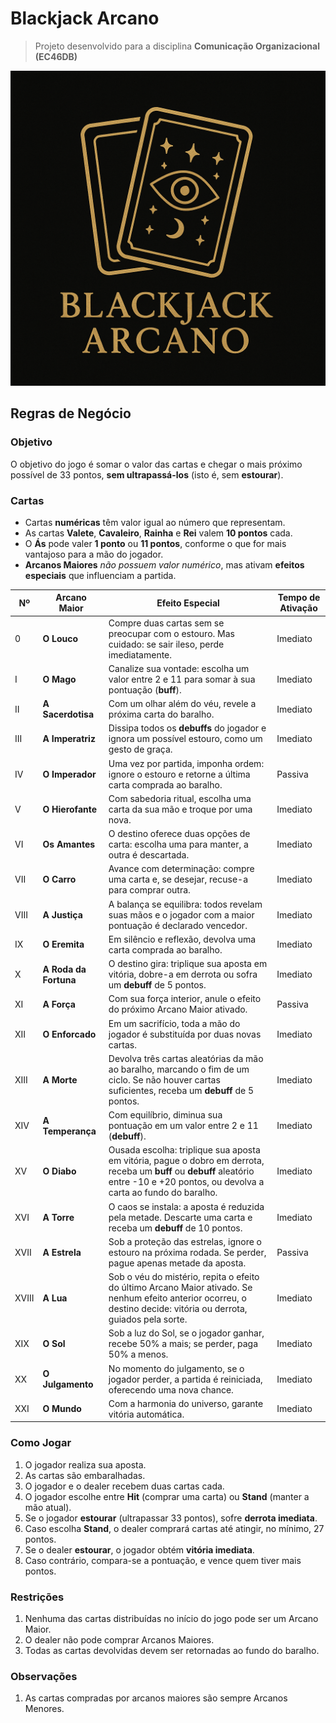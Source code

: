 # Blackjack Arcano

> Projeto desenvolvido para a disciplina **Comunicação Organizacional (EC46DB)**

![Logo](assets/logo.png)

## Regras de Negócio

### Objetivo
O objetivo do jogo é somar o valor das cartas e chegar o mais próximo possível de 33 pontos, **sem ultrapassá-los** (isto é, sem **estourar**).

### Cartas
- Cartas **numéricas** têm valor igual ao número que representam.
- As cartas **Valete**, **Cavaleiro**, **Rainha** e **Rei** valem **10 pontos** cada.
- O **Ás** pode valer **1 ponto** ou **11 pontos**, conforme o que for mais vantajoso para a mão do jogador.
- **Arcanos Maiores** *não possuem valor numérico*, mas ativam **efeitos especiais** que influenciam a partida.

| Nº    | Arcano Maior          | Efeito Especial                                                                                            | Tempo de Ativação |
| ----- | --------------------- | ---------------------------------------------------------------------------------------------------------- | ----------------- |
| 0     | **O Louco**           | Compre duas cartas sem se preocupar com o estouro. Mas cuidado: se sair ileso, perde imediatamente.        | Imediato          |
| I     | **O Mago**            | Canalize sua vontade: escolha um valor entre 2 e 11 para somar à sua pontuação (**buff**).                 | Imediato          |
| II    | **A Sacerdotisa**     | Com um olhar além do véu, revele a próxima carta do baralho.                                               | Imediato          |
| III   | **A Imperatriz**      | Dissipa todos os **debuffs** do jogador e ignora um possível estouro, como um gesto de graça.              | Imediato          |
| IV    | **O Imperador**       | Uma vez por partida, imponha ordem: ignore o estouro e retorne a última carta comprada ao baralho.         | Passiva           |
| V     | **O Hierofante**      | Com sabedoria ritual, escolha uma carta da sua mão e troque por uma nova.                                  | Imediato          |
| VI    | **Os Amantes**        | O destino oferece duas opções de carta: escolha uma para manter, a outra é descartada.                     | Imediato          |
| VII   | **O Carro**           | Avance com determinação: compre uma carta e, se desejar, recuse-a para comprar outra.                      | Imediato          |
| VIII  | **A Justiça**         | A balança se equilibra: todos revelam suas mãos e o jogador com a maior pontuação é declarado vencedor.    | Imediato          |
| IX    | **O Eremita**         | Em silêncio e reflexão, devolva uma carta comprada ao baralho.                                             | Imediato          |
| X     | **A Roda da Fortuna** | O destino gira: triplique sua aposta em vitória, dobre-a em derrota ou sofra um **debuff** de 5 pontos.    | Imediato          |
| XI    | **A Força**           | Com sua força interior, anule o efeito do próximo Arcano Maior ativado.                                    | Passiva           |
| XII   | **O Enforcado**       | Em um sacrifício, toda a mão do jogador é substituída por duas novas cartas.                               | Imediato          |
| XIII  | **A Morte**           | Devolva três cartas aleatórias da mão ao baralho, marcando o fim de um ciclo. Se não houver cartas suficientes, receba um **debuff** de 5 pontos.                                                                                                                                    | Imediato          |
| XIV   | **A Temperança**      | Com equilíbrio, diminua sua pontuação em um valor entre 2 e 11 (**debuff**).                               | Imediato          |
| XV    | **O Diabo**           | Ousada escolha: triplique sua aposta em vitória, pague o dobro em derrota, receba um **buff** ou **debuff** aleatório entre -10 e +20 pontos, ou devolva a carta ao fundo do baralho.                                                                                              | Imediato          |
| XVI   | **A Torre**           | O caos se instala: a aposta é reduzida pela metade. Descarte uma carta e receba um **debuff** de 10 pontos.| Imediato          |
| XVII  | **A Estrela**         | Sob a proteção das estrelas, ignore o estouro na próxima rodada. Se perder, pague apenas metade da aposta. | Passiva           |
| XVIII | **A Lua**             | Sob o véu do mistério, repita o efeito do último Arcano Maior ativado. Se nenhum efeito anterior ocorreu, o destino decide: vitória ou derrota, guiados pela sorte.                                                                                                                 | Imediato          |
| XIX   | **O Sol**             | Sob a luz do Sol, se o jogador ganhar, recebe 50% a mais; se perder, paga 50% a menos.                     | Imediato          |
| XX    | **O Julgamento**      | No momento do julgamento, se o jogador perder, a partida é reiniciada, oferecendo uma nova chance.         | Imediato          |
| XXI   | **O Mundo**           | Com a harmonia do universo, garante vitória automática.                                                    | Imediato          |

### Como Jogar
1. O jogador realiza sua aposta.
2. As cartas são embaralhadas.
3. O jogador e o dealer recebem duas cartas cada.
4. O jogador escolhe entre **Hit** (comprar uma carta) ou **Stand** (manter a mão atual).
5. Se o jogador **estourar** (ultrapassar 33 pontos), sofre **derrota imediata**.
6. Caso escolha **Stand**, o dealer comprará cartas até atingir, no mínimo, 27 pontos.
7. Se o dealer **estourar**, o jogador obtém **vitória imediata**.
8. Caso contrário, compara-se a pontuação, e vence quem tiver mais pontos.

### Restrições
1. Nenhuma das cartas distribuídas no início do jogo pode ser um Arcano Maior.
2. O dealer não pode comprar Arcanos Maiores.
3. Todas as cartas devolvidas devem ser retornadas ao fundo do baralho.

### Observações
1. As cartas compradas por arcanos maiores são sempre Arcanos Menores.

